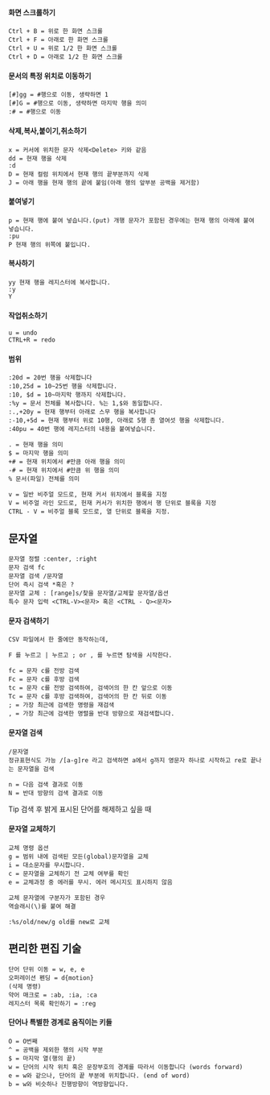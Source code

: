 #### 화면 스크롤하기

```
Ctrl + B = 위로 한 화면 스크롤
Ctrl + F = 아래로 한 화면 스크롤
Ctrl + U = 위로 1/2 한 화면 스크롤
Ctrl + D = 아래로 1/2 한 화면 스크롤
```



#### 문서의 특정 위치로 이동하기

```
[#]gg = #행으로 이동, 생략하면 1
[#]G = #행으로 이동, 생략하면 마지막 행을 의미
:# = #행으로 이동
```



#### 삭제,복사,붙이기,취소하기

```
x = 커서에 위치한 문자 삭제<Delete> 키와 같음
dd = 현재 행을 삭제
:d
D = 현재 컬럼 위치에서 현재 행의 끝부분까지 삭제
J = 아래 행을 현재 행의 끝에 붙임(아래 행의 앞부분 공백을 제거함)
```



#### 붙여넣기

```
p = 현재 행에 붙여 넣습니다.(put) 개행 문자가 포함된 경우에는 현재 행의 아래에 붙여 넣습니다.
:pu
P 현재 행의 위쪽에 붙입니다.
```



#### 복사하기

```
yy 현재 행을 레지스터에 복사합니다.
:y
Y
```



#### 작업취소하기

```
u = undo
CTRL+R = redo
```



#### 범위

```
:20d = 20번 행을 삭제합니다
:10,25d = 10~25번 행을 삭제합니다.
:10, $d = 10~마지막 행까지 삭제합니다.
:%y = 문서 전체를 복사합니다. %는 1,$와 동일합니다.
:.,+20y = 현재 행부터 아래로 스무 행을 복사합니다
:-10,+5d = 현재 행부터 위로 10행, 아래로 5행 총 열여섯 행을 삭제합니다.
:40pu = 40번 행에 레지스터의 내용을 붙여넣습니다.

. = 현재 행을 의미
$ = 마지막 행을 의미
+# = 현재 위치에서 #만큼 아래 행을 의미
-# = 현재 위치에서 #만큼 위 행을 의미
% 문서(파일) 전체를 의미

v = 일반 비주얼 모드로, 현재 커서 위치에서 블록을 지정
V = 비주얼 라인 모드로, 헌재 커서가 위치한 행에서 행 단위로 블록을 지정
CTRL - V = 비주얼 블록 모드로, 열 단위로 블록을 지정.
```





## 문자열

```
문자열 정렬 :center, :right
문자 검색 fc
문자열 검색 /문자열
단어 즉시 검색 *혹은 ?
문자열 교체 : [range]s/찾을 문자열/교체할 문자열/옵션
특수 문자 입력 <CTRL-V><문자> 혹은 <CTRL - Q><문자>
```



#### 문자 검색하기

```
CSV 파일에서 한 줄에만 동작하는데,

F 를 누르고 | 누르고 ; or , 를 누르면 탐색을 시작한다.

fc = 문자 c를 전방 검색
Fc = 문자 c를 후방 검색
tc = 문자 c를 전방 검색하여, 검색어의 한 칸 앞으로 이동
Tc = 문자 c를 후방 검색하여, 검색어의 한 칸 뒤로 이동
; = 가장 최근에 검색한 명령을 재검색
, = 가장 최근에 검색한 명렬을 반대 방향으로 재검색합니다.
```



#### 문자열 검색

```
/문자열
정규표현식도 가능 /[a-g]re 라고 검색하면 a에서 g까지 영문자 하나로 시작하고 re로 끝나는 문자열을 검색

n = 다음 검색 결과로 이동
N = 반대 방향의 검색 결과로 이동
```

Tip 검색 후 밝게 표시된 단어를 해제하고 싶을 때



#### 문자열 교체하기

```
교체 명령 옵션
g = 범위 내에 검색된 모든(global)문자열을 교체
i = 대소문자를 무시합니다.
c = 문자열을 교체하기 전 교체 여부를 확인
e = 교체과정 중 에러를 무시. 에러 메시지도 표시하지 않음

교체 문자열에 구분자가 포함된 경우
역슬래시(\)를 붙여 해결

:%s/old/new/g old를 new로 교체
```



## 편리한 편집 기술

```
단어 단위 이동 = w, e, e
오퍼레이션 펜딩 = d{motion}
(삭제 명령)
약어 매크로 = :ab, :ia, :ca
레지스터 목록 확인하기 = :reg
```

#### 단어나 특별한 경계로 움직이는 키들

```
O = O번째
^ = 공백을 제외한 행의 시작 부분
$ = 마지막 열(행의 끝)
w = 단어의 시작 위치 혹은 문장부호의 경계를 따라서 이동합니다 (words forward)
e = w와 같으나, 단어의 끝 부분에 위치합니다. (end of word)
b = w와 비슷하나 진행방향이 역방향입니다.
```

